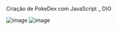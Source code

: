 Criação de PokeDex com JavaScript _ DIO

![image](https://github.com/robertagdf/Pokedex_com_Js/assets/93801572/87f98be8-6ca6-43c5-a379-d91d4b73bcb6)
![image](https://github.com/robertagdf/Pokedex_com_Js/assets/93801572/315210db-f942-49a0-9a1c-884c1e6e3dd1)

